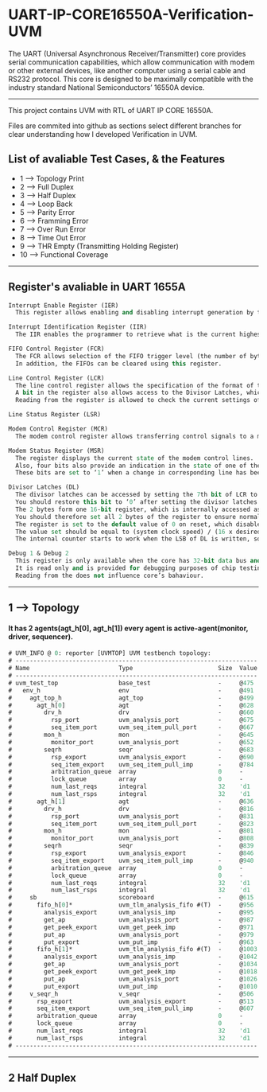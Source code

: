 # UART-IP-CORE16550A-Verification-UVM
The UART (Universal Asynchronous Receiver/Transmitter) core provides serial  communication capabilities, 
  which allow communication with modem or other external  devices, like another computer using a serial cable and RS232 protocol. 
This core is  designed to be maximally compatible with the industry standard National  Semiconductors’ 16550A device. 

***

This project contains UVM with RTL of UART IP CORE 16550A.

Files are commited into github as sections select different branches for clear understanding how I developed Verification in UVM.

List of avaliable Test Cases, & the Features 
---
   - 1 --> Topology Print 
   - 2 --> Full Duplex
   - 3 --> Half Duplex
   - 4 --> Loop Back
   - 5 --> Parity Error
   - 6 --> Framming Error
   - 7 --> Over Run Error
   - 8 --> Time Out Error
   - 9 --> THR Empty  (Transmitting Holding Register)
   - 10 --> Functional Coverage
   
***
Register's avaliable in UART 1655A
---
```systemverilog
Interrupt Enable Register (IER)
  This register allows enabling and disabling interrupt generation by the UART.

Interrupt Identification Register (IIR)
  The IIR enables the programmer to retrieve what is the current highest priority pending interrupt

FIFO Control Register (FCR)
  The FCR allows selection of the FIFO trigger level (the number of bytes in FIFO required to enable the Received Data Available interrupt).
  In addition, the FIFOs can be cleared using this register.

Line Control Register (LCR)
  The line control register allows the specification of the format of the asynchronous data communication used.
  A bit in the register also allows access to the Divisor Latches, which define the baud rate.
  Reading from the register is allowed to check the current settings of the communication.

Line Status Register (LSR)

Modem Control Register (MCR)
  The modem control register allows transferring control signals to a modem connected to the UART.

Modem Status Register (MSR)
  The register displays the current state of the modem control lines.
  Also, four bits also provide an indication in the state of one of the modem status lines.
  These bits are set to ‘1’ when a change in corresponding line has been detected and they are reset when the register is being read.

Divisor Latches (DL)
  The divisor latches can be accessed by setting the 7th bit of LCR to ‘1’.
  You should restore this bit to ‘0’ after setting the divisor latches in order to restore access to the other registers, that occupy the same 3esses.
  The 2 bytes form one 16-bit register, which is internally accessed as a single number.
  You should therefore set all 2 bytes of the register to ensure normal operation.
  The register is set to the default value of 0 on reset, which disables all serial I/O operations in order to ensure explicit setup of the register in the software.
  The value set should be equal to (system clock speed) / (16 x desired baud rate).
  The internal counter starts to work when the LSB of DL is written, so when setting the divisor, write the MSB first and the LSB last.

Debug 1 & Debug 2
  This register is only available when the core has 32-bit data bus and 5-bit 3ess bus.
  It is read only and is provided for debugging purposes of chip testing as it is not part of the original UART16550 device specifications.
  Reading from the does not influence core’s bahaviour.
```
***


1 --> Topology
---

#### It has 2 agents(agt_h[0], agt_h[1]) every agent is active-agent(monitor, driver, sequencer).

```systemverilog
# UVM_INFO @ 0: reporter [UVMTOP] UVM testbench topology:
# --------------------------------------------------------------------
# Name                         Type                        Size  Value
# --------------------------------------------------------------------
# uvm_test_top                 base_test                   -     @475 
#   env_h                      env                         -     @491 
#     agt_top_h                agt_top                     -     @499 
#       agt_h[0]               agt                         -     @628 
#         drv_h                drv                         -     @660 
#           rsp_port           uvm_analysis_port           -     @675 
#           seq_item_port      uvm_seq_item_pull_port      -     @667 
#         mon_h                mon                         -     @645 
#           monitor_port       uvm_analysis_port           -     @652 
#         seqrh                seqr                        -     @683 
#           rsp_export         uvm_analysis_export         -     @690 
#           seq_item_export    uvm_seq_item_pull_imp       -     @784 
#           arbitration_queue  array                       0     -    
#           lock_queue         array                       0     -    
#           num_last_reqs      integral                    32    'd1  
#           num_last_rsps      integral                    32    'd1  
#       agt_h[1]               agt                         -     @636 
#         drv_h                drv                         -     @816 
#           rsp_port           uvm_analysis_port           -     @831 
#           seq_item_port      uvm_seq_item_pull_port      -     @823 
#         mon_h                mon                         -     @801 
#           monitor_port       uvm_analysis_port           -     @808 
#         seqrh                seqr                        -     @839 
#           rsp_export         uvm_analysis_export         -     @846 
#           seq_item_export    uvm_seq_item_pull_imp       -     @940 
#           arbitration_queue  array                       0     -    
#           lock_queue         array                       0     -    
#           num_last_reqs      integral                    32    'd1  
#           num_last_rsps      integral                    32    'd1  
#     sb                       scoreboard                  -     @615 
#       fifo_h[0]*             uvm_tlm_analysis_fifo #(T)  -     @956 
#         analysis_export      uvm_analysis_imp            -     @995 
#         get_ap               uvm_analysis_port           -     @987 
#         get_peek_export      uvm_get_peek_imp            -     @971 
#         put_ap               uvm_analysis_port           -     @979 
#         put_export           uvm_put_imp                 -     @963 
#       fifo_h[1]*             uvm_tlm_analysis_fifo #(T)  -     @1003
#         analysis_export      uvm_analysis_imp            -     @1042
#         get_ap               uvm_analysis_port           -     @1034
#         get_peek_export      uvm_get_peek_imp            -     @1018
#         put_ap               uvm_analysis_port           -     @1026
#         put_export           uvm_put_imp                 -     @1010
#     v_seqr_h                 v_seqr                      -     @506 
#       rsp_export             uvm_analysis_export         -     @513 
#       seq_item_export        uvm_seq_item_pull_imp       -     @607 
#       arbitration_queue      array                       0     -    
#       lock_queue             array                       0     -    
#       num_last_reqs          integral                    32    'd1  
#       num_last_rsps          integral                    32    'd1  
# --------------------------------------------------------------------

```

***

2 Half Duplex
---


    
    

